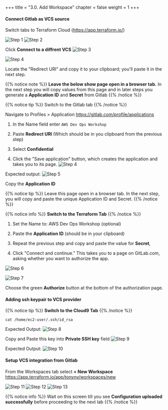 +++
title = "3.0. Add Workspace"
chapter = false
weight = 1
+++

#### Connect Gitlab as VCS source

Switch tabs to Terraform Cloud (https://app.terraform.io/)

![Step 1](/images/lab3/create_workspace.png)
![Step 2](/images/lab3/change_vcs.png)

Click __Connect to a diffrent VCS__
![Step 3](/images/lab3/choose_gitlab.png)


![Step 4](/images/lab3/copy_redirect_uri.png)

Locate the "Redirect URI" and copy it to your clipboard; you'll paste it in the next step.

{{% notice note %}}
__Leave the below show page open in a browser tab.__ In the next step you will copy values from this page and in later steps you generate a __Application ID__ and __Secret__ from Gitlab
{{% /notice %}}



{{% notice tip %}}
Switch to the Gitlab tab
{{% /notice %}}

Navigate to Profiles > Application  https://gitlab.com/profile/applications

1. In the Name field enter `AWS Dev Ops Workshop`

2. Paste __Redirect URI__ (Which should be in you clipboard from the previous step)

3. Select __Confidential__

4. Click the "Save application" button, which creates the application and takes you to its page.
![Step 4](/images/lab3/add_gitlab_application.png)

Expected output:
![Step 5](/images/lab3/gitlab_applicationid_and_secret.png)

Copy the __Application ID__

{{% notice tip %}}
Leave this page open in a browser tab. In the next step, you will copy and paste the unique Application ID and Secret. 
{{% /notice %}}




{{% notice info %}}
__Switch to the Terraform Tab__ 
{{% /notice %}}


1. Set the Name to: AWS Dev Ops Workshop (optional)

2. Paste the __Application ID__ (should be in your clipboard)

3. Repeat the previous step and copy and paste the value for __Secret__,

4. Click "Connect and continue." This takes you to a page on GitLab.com, asking whether you want to authorize the app.

![Step 6](/images/lab3/connect_and_continue.png)

![Step 7](/images/lab3/chose_authorize.png)

Choose the green __Authorize__ button at the bottom of the authorization page.

#### Adding ssh keypair to VCS provider

{{% notice tip %}}
__Switch to the Cloud9 Tab__ 
{{% /notice %}}

```
cat /home/ec2-user/.ssh/id_rsa
```

Expected Output:
![Step 8](/images/lab3/cat_ssh_key.png)

Copy and Paste this key into __Private SSH key__ field
![Step 9](/images/lab3/tf_paste_ssh_key.png)

Expected Output:
![Step 10](/images/lab3/completed_adding_vcs_provider.png)

#### Setup VCS integration from Gitlab

From the Workspaces tab select __+ New Workspace__ https://app.terraform.io/app/tonynv/workspaces/new

![Step 11](/images/lab3/browse_gitlab_repos.png)
![Step 12](/images/lab3/select_gitlab_repo.png)
![Step 13](/images/lab3/select_create_workspace.png)


{{% notice info %}}
Wait on this screen till you see __Configuration uploaded successfully__ before proceeding to the next lab
{{% /notice %}}

